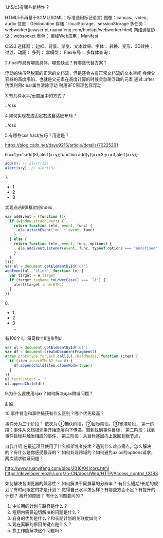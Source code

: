 1.h5/c3有哪些新特性？

  HTML5不再基于SGML(SGML：标准通用标记语言)
  图像：cancas、video、audio
  位置：Geolocation
  存储：localStorage、sessionStorage
  多任务：webworker(javascript.ruanyifeng.com/htmlapi/webworker.html)
  网络通信协议：websocket
  表单：
  离线Web应用：Manifest 

  CSS3
  选择器：
  边框、背景、渐变、文本效果、字体：
  转换、变形、3D转换：
  过渡、动画：
  多列：
  盒模型：
  Flex布局：
  多媒体查询：

2.float布局有哪些具体，哪些缺点？有哪些代替方案？

  浮动的块虽然脱离的正常的文档流，但是还会占有正常文档流的文本空间
  会使父容器的高度塌陷，也就是父元素在高度计算的时候会忽略浮动的元素
  通过::after伪类利用clear属性清除浮动
  利用BFC原理包容浮动

3.有几种水平/垂直居中的方式？

  ../css

4.如何实现左边固定右边自适应布局？

  ../css

5.有哪些css hack技巧？用途是？

  https://blog.csdn.net/dayu9216/article/details/70225261

6.x=1;y=1;add(8);alert(x+y);function add(y){x+=3;y+=3;alert(x+y)}

  ```js
  add(8); // alert(15)
  alert(x+y); // alert(5)
  ```

7.<ul><li>1</li><li>2</li><li>3</li></ul>实现点击li弹框对应index

  ```js
  var addEvent = (function (){
    if (window.attachEvent) {
      return function (ele, event, func) {
        ele.attachEvent('on' + event, func)
      }
    } else {
      return function (ele, event, func, options) {
        ele.addEventListener(event, func, typeof options === 'undefined' ? false : options)
      }
    }
  })()
  var ul = document.getElementById('ul')
  addEvent(ul, 'click', function (e) {
    var target = e.target
    if (target.tagName.toLowerCase() === 'li') {
      alert(target.innerHTML)
    }
  })
  ```
8.<ul><li>1</li><li>2</li><li>3</li>...</ul>有100个li，将奇数个li渲染到ul

  ```js
  var ul = document.getElementById('ul')
  var df = document.createDocumentFragment()
  Array.prototype.forEach.call(ul.childNodes, function (item) {
    if (item.innerHTML%2 !== 0) {
      df.appendChild(item.cloneNode(true))
    }
  })
  ul.textContent = ''
  ul.appendChild(df)
  ```

9.为什么要使用ajax？如何解决ajax跨域问题？

  [ajax](./ajax.md)

10.事件冒泡和事件捕获有什么区别？哪个优先级高？

  事件分为三个阶段：
  依次为 ①捕获阶段，②目标阶段，③冒泡阶段，
  第一阶段：事件从文档根元素开始逐层向下传递，直到找到事件目标，
  第二阶段：找到事件目标并触发相应的事件，
  第三阶段：从目标逐层向上返回到根节点，







自我介绍
在最近项目使用了什么框架或者技术？遇到什么难点痛点，怎么解决的？有什么是你感受最深的？
如何处理跨域的？如何避免axios的options请求，两次请求验证问题？

  http://www.ruanyifeng.com/blog/2016/04/cors.html
  https://developer.mozilla.org/zh-CN/docs/Web/HTTP/Access_control_CORS

如何解决各浏览器的兼容性？
如何解决不同屏幕的分辨率？
有什么短期/长期的规划？有时间限定的才是计划？
觉得自己水平怎么样？有哪些方面不足？有提升的计划？
离开的原因？
有什么问题要问的？
1. 中长期的计划与路径是什么？
2. 短期内需要迫切解决的问题是什么？
3. 自身的优势是什么？和长期计划的关联度如何？
4. 现在离职的原因关键点是什么？
5. 换工作能解决这个问题吗？
